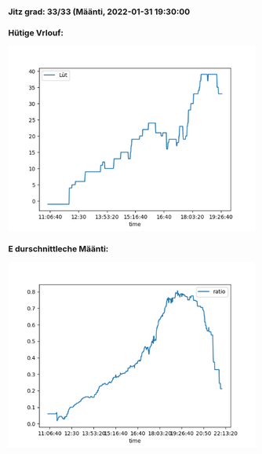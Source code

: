 ### Jitz grad: 33/33 (Määnti, 2022-01-31 19:30:00

### Hütige Vrlouf:
![Graph](Today.png)

### E durschnittleche Määnti:
![Graph](Määnti.png)